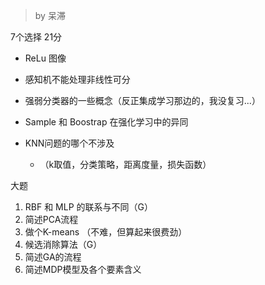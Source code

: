 > by 呆滞

7个选择 21分

- ReLu 图像

- 感知机不能处理非线性可分
- 强弱分类器的一些概念（反正集成学习那边的，我没复习...）
- Sample 和 Boostrap 在强化学习中的异同
- KNN问题的哪个不涉及
  - （k取值，分类策略，距离度量，损失函数）



大题

1. RBF 和 MLP 的联系与不同（G）
2. 简述PCA流程
3. 做个K-means （不难，但算起来很费劲）
4. 候选消除算法（G）
5. 简述GA的流程
6. 简述MDP模型及各个要素含义